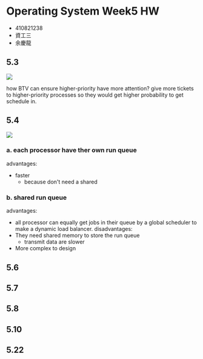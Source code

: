 # Operating System Week5 HW
* 410821238
* 資工三
* 余慶龍

## 5.3
![](https://i.imgur.com/lK5YBt0.png)

how BTV can ensure higher-priority have more attention?
 give more tickets to higher-priority processes so they would get higher probability to get schedule in.
 
 
## 5.4 
![](https://i.imgur.com/88SMysu.png)

### a. each processor have ther own run queue
advantages: 
* faster
	* because don't need a shared 
### b. shared run queue
advantages: 
* all processor can equally get jobs in their queue by a global scheduler to make a dynamic load balancer.
disadvantages:
* They need shared memory to store the run queue
	* transmit data are slower
* More complex to design


## 5.6
## 5.7
## 5.8
## 5.10
## 5.22
